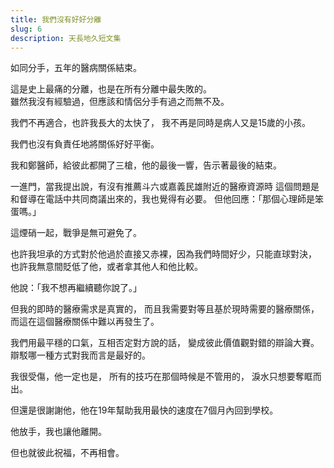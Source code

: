 ```yaml
---
title: 我們沒有好好分離
slug: 6
description: 天長地久短文集
---
```


如同分手，五年的醫病關係結束。

這是史上最痛的分離，也是在所有分離中最失敗的。  
雖然我沒有經驗過，但應該和情侶分手有過之而無不及。

我們不再適合，也許我長大的太快了，
我不再是同時是病人又是15歲的小孩。

我們也沒有負責任地將關係好好平衡。

我和鄭醫師，給彼此都開了三槍，他的最後一響，告示著最後的結束。

一進門，當我提出說，有沒有推薦斗六或嘉義民雄附近的醫療資源時
這個問題是和督導在電話中共同商議出來的，我也覺得有必要。
但他回應：「那個心理師是笨蛋嗎。」

這煙硝一起，戰爭是無可避免了。

也許我坦承的方式對於他過於直接又赤裸，因為我們時間好少，只能直球對決，
也許我無意間貶低了他，或者拿其他人和他比較。

他說：「我不想再繼續聽你說了。」

但我的即時的醫療需求是真實的，
而且我需要對等且基於現時需要的醫療關係，
而這在這個醫療關係中難以再發生了。

我們用最平穩的口氣，互相否定對方說的話，
變成彼此價值觀對錯的辯論大賽。
辯駁哪一種方式對我而言是最好的。

我很受傷，他一定也是，
所有的技巧在那個時候是不管用的，
淚水只想要奪眶而出。

但還是很謝謝他，他在19年幫助我用最快的速度在7個月內回到學校。

他放手，我也讓他離開。

但也就彼此祝福，不再相會。
